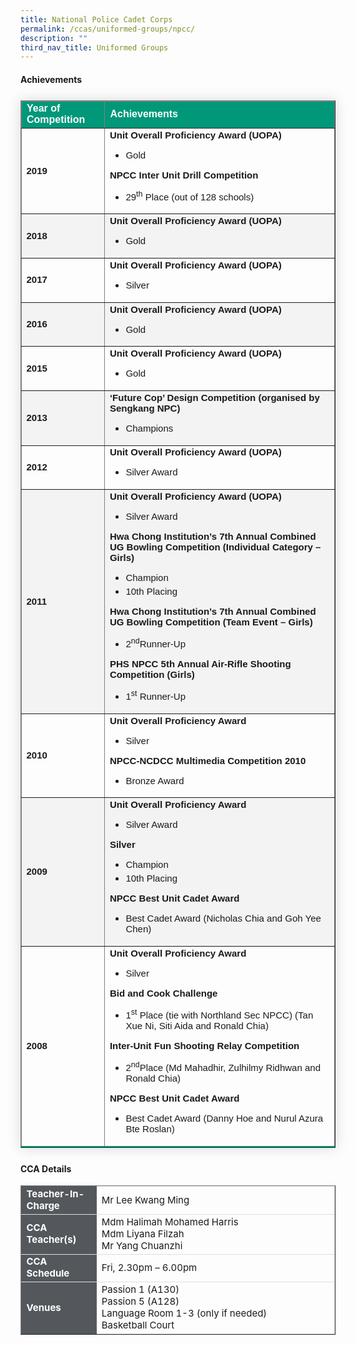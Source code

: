 ```yaml
---
title: National Police Cadet Corps
permalink: /ccas/uniformed-groups/npcc/
description: ""
third_nav_title: Uniformed Groups
---
```

<h4><strong>Achievements</strong></h4>

<table border="1" style="border-collapse: collapse;margin: 25px 0;font-size:15px;font-family: sans-serif;box-shadow: 0 0 20px rgba(0, 0, 0, 0.15);">
<thead style="background-color: #009879; font-weight: bold; font-size: 16px;">
			<tr>
				<td style="text-align:left;color:white;">Year of Competition</td>
				<td style="text-align:left;color:white;">Achievements</td>
			</tr>
</thead>
<tbody>

<tr>
				<td><strong>2019</strong></td>
				<td style="font-size:15px;margin-bottom:5px;">
					<strong>Unit Overall Proficiency Award (UOPA)</strong>
					<br>
					<ul>
						<li style="font-size:15px;margin-bottom:5px;">Gold</li>
					</ul>
					<strong>NPCC Inter Unit Drill Competition</strong>
					<br>
					<ul>
						<li style="font-size:15px;margin-bottom:5px;">29<sup>th</sup> Place (out of 128 schools) </li>
					</ul>
				</td>
	</tr>
	
<tr style="background-color: #f3f3f3;">
				<td><strong>2018</strong></td>
				<td style="font-size:15px;margin-bottom:5px;">
					<strong>Unit Overall Proficiency Award (UOPA)</strong>
					<br>
					<ul>
						<li style="font-size:15px;margin-bottom:5px;">Gold</li>
					</ul>
				</td>
	</tr>
			
<tr>
				<td><strong>2017</strong></td>
				<td style="font-size:15px;margin-bottom:5px;">
					<strong>Unit Overall Proficiency Award (UOPA)</strong>
					<br>
					<ul>
						<li style="font-size:15px;margin-bottom:5px;">Silver</li>
					</ul>		
				</td>
	</tr>
						
<tr style="background-color: #f3f3f3;">
				<td><strong>2016</strong></td>
				<td style="font-size:15px;margin-bottom:5px;">
					<strong>Unit Overall Proficiency Award (UOPA)</strong>
					<br>
					<ul>
						<li style="font-size:15px;margin-bottom:5px;">Gold</li>
					</ul>
				</td>
	</tr>
			
<tr>
				<td><strong>2015</strong></td>
				<td style="font-size:15px;margin-bottom:5px;">
					<strong>Unit Overall Proficiency Award (UOPA)</strong>
					<br>
					<ul>
						<li style="font-size:15px;margin-bottom:5px;">Gold</li>
					</ul>
				</td>
			</tr>
	
<tr style="background-color: #f3f3f3;">
				<td><strong>2013</strong></td>
				<td style="font-size:15px;margin-bottom:5px;">
					<strong>‘Future Cop’ Design Competition (organised by Sengkang NPC)</strong>
					<br>
					<ul>
						<li style="font-size:15px;margin-bottom:5px;">Champions</li>
					</ul>
				</td>
	</tr>
			
<tr>
				<td><strong>2012</strong></td>
				<td style="font-size:15px;margin-bottom:5px;">
					<strong>Unit Overall Proficiency Award (UOPA)</strong>
					<br>
					<ul>
						<li style="font-size:15px;margin-bottom:5px;">Silver Award</li>
					</ul>
				</td>
</tr>
			
<tr style="background-color: #f3f3f3;">
				<td><strong>2011</strong></td>
				<td style="font-size:15px;margin-bottom:5px;">
					<strong>Unit Overall Proficiency Award (UOPA)</strong>
					<br>
					<ul>
						<li style="font-size:15px;margin-bottom:5px;">Silver Award</li>
					</ul>
					<strong>Hwa Chong Institution’s 7th Annual Combined UG Bowling Competition (Individual Category – Girls)</strong>
					<br>
					<ul>
						<li style="font-size:15px;margin-bottom:5px;">Champion</li>
						<li style="font-size:15px;margin-bottom:5px;">10th Placing</li>
					</ul>
					<strong>Hwa Chong Institution’s 7th Annual Combined UG Bowling Competition (Team Event – Girls)</strong>
					<br>
					<ul>
						<li style="font-size:15px;margin-bottom:5px;">2<sup>nd</sup>Runner-Up</li>
					</ul>
					<strong>PHS NPCC 5th Annual Air-Rifle Shooting Competition (Girls)</strong>
					<br>
					<ul>
						<li style="font-size:15px;margin-bottom:5px;">1<sup>st</sup> Runner-Up</li>
					</ul>
				</td>
</tr>
			
<tr>
				<td><strong>2010</strong></td>
				<td style="font-size:15px;margin-bottom:5px;">
					<strong>Unit Overall Proficiency Award</strong>
					<br>
					<ul>
						<li style="font-size:15px;margin-bottom:5px;">Silver</li>
					</ul>
					<strong>NPCC-NCDCC Multimedia Competition 2010</strong>
					<br>
					<ul>
						<li style="font-size:15px;margin-bottom:5px;">Bronze Award</li>
					</ul>
				</td>
</tr>

<tr style="background-color: #f3f3f3;">
				<td><strong>2009</strong></td>
				<td style="font-size:15px;margin-bottom:5px;">
					<strong>Unit Overall Proficiency Award</strong>
					<br>
					<ul>
						<li style="font-size:15px;margin-bottom:5px;">Silver Award</li>
					</ul>
					<strong>Silver</strong>
					<br>
					<ul>
						<li style="font-size:15px;margin-bottom:5px;">Champion</li>
						<li style="font-size:15px;margin-bottom:5px;">10th Placing</li>
					</ul>
					<strong>NPCC Best Unit Cadet Award</strong>
					<br>
					<ul>
						<li style="font-size:15px;margin-bottom:5px;">Best Cadet Award (Nicholas Chia and Goh Yee Chen)</li>
					</ul>
				</td>
</tr>
			
<tr style="border-bottom: 2px solid #009879;">
				<td><strong>2008</strong></td>
				<td style="font-size:15px;margin-bottom:5px;">
					<strong>Unit Overall Proficiency Award</strong>
					<br>
					<ul>
						<li style="font-size:15px;margin-bottom:5px;">Silver</li>
					</ul>
					<strong>Bid and Cook Challenge</strong>
					<br>
					<ul>
						<li style="font-size:15px;margin-bottom:5px;">1<sup>st</sup> Place (tie with Northland Sec NPCC) (Tan Xue Ni, Siti Aida and Ronald Chia)</li>
					</ul>
					<strong>Inter-Unit Fun Shooting Relay Competition</strong>
					<br>
					<ul>
						<li style="font-size:15px;margin-bottom:5px;">2<sup>nd</sup>Place (Md Mahadhir, Zulhilmy Ridhwan and Ronald Chia)</li>
					</ul>
					<strong>NPCC Best Unit Cadet Award</strong>
					<br>
					<ul>
						<li style="font-size:15px;margin-bottom:5px;">Best Cadet Award (Danny Hoe and Nurul Azura Bte Roslan)</li>
					</ul>
				</td>
</tr>
</tbody>
</table>

<h4><strong>CCA Details</strong></h4>
<table border="1" style="width:100%;">
	<tbody>
		<tr>
			<td style="background-color: #54585d; font-weight: bold; font-size: 15px; border: 1px solid #54585d; color:white;border-bottom: 1px solid #dddddd;width:24%;">Teacher-In-Charge</td>
			<td style="border: 1px solid #dddfe1;font-size: 15px;">Mr Lee Kwang Ming</td>
		</tr>

<tr>
			<td style="background-color: #54585d; font-weight: bold; font-size: 15px; border: 1px solid #54585d;border-bottom: 1px solid #dddddd; color:white;">CCA Teacher(s)</td>
			<td style="border: 1px solid #dddfe1;font-size: 15px;">Mdm Halimah Mohamed Harris<br>Mdm Liyana Filzah<br>Mr Yang Chuanzhi</td>
		</tr>

<tr>
			<td style="background-color: #54585d; font-weight: bold; font-size: 15px; border: 1px solid #54585d; color:white;border-bottom: 1px solid #dddddd;">CCA Schedule</td>
			<td style="border: 1px solid #dddfe1;font-size: 15px;">Fri, 2.30pm – 6.00pm</td>
		</tr>
		
<tr>
			<td style="background-color: #54585d; font-weight: bold; font-size: 15px; border: 1px solid #54585d; color:white;">Venues</td>
			<td style="border: 1px solid #dddfe1;font-size: 15px;">Passion 1 (A130)<br>Passion 5 (A128)<br>Language Room 1-3 (only if needed)<br>Basketball Court</td>
		</tr>
</tbody>
	</table>